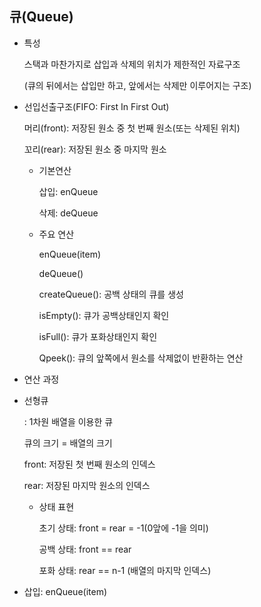 ## 큐(Queue)

- 특성

  스택과 마찬가지로 삽입과 삭제의 위치가 제한적인 자료구조

  (큐의 뒤에서는 삽입만 하고, 앞에서는 삭제만 이루어지는 구조)

- 선입선출구조(FIFO: First In First Out)

  머리(front): 저장된 원소 중 첫 번째 원소(또는 삭제된 위치)

  꼬리(rear): 저장된 원소 중 마지막 원소

  - 기본연산

    삽입: enQueue

    삭제: deQueue

  - 주요 연산

    enQueue(item)

    deQueue()

    createQueue(): 공백 상태의 큐를 생성

    isEmpty(): 큐가 공백상태인지 확인

    isFull(): 큐가 포화상태인지 확인

    Qpeek(): 큐의 앞쪽에서 원소를 삭제없이 반환하는 연산

- 연산 과정

- 선형큐

  : 1차원 배열을 이용한 큐

  큐의 크기 = 배열의 크기

  front: 저장된 첫 번째 원소의 인덱스

  rear: 저장된 마지막 원소의 인덱스

  - 상태 표현

    초기 상태: front = rear = -1(0앞에 -1을 의미)

    공백 상태: front == rear

    포화 상태: rear == n-1 (배열의 마지막 인덱스)

- 삽입: enQueue(item)

  